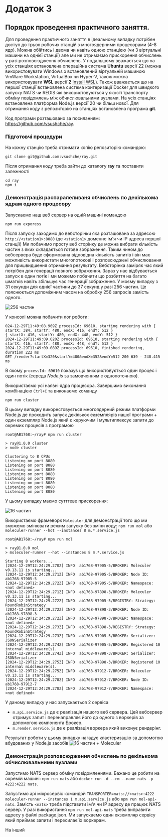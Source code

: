 # Додаток 3
## Порядок проведення практичного заняття.

Для проведення практичного заняття в ідеальному випадку потрібен доступ до трьох робочих станцій з многоядерними процесорами (4-8 ядр). Можна обійтись і двома чи навіть одною станцією (чи 3 віртуальні машини на однієї станції) але ми не отримаємо прискорення обчислень у разі розповсюдження обчислень. У подальшому вважається що на усіх станціях встановлена операційна система **Ubuntu** версії 22 (можна використовувати Windows з встановлений віртуальній машиною VmWare Workstation, VirtualBox чи Hyper-V, також можна використовувати **WSL** версії **2** [Install WSL](https://learn.microsoft.com/en-us/windows/wsl/install)). Також вважається що на першої станції встановлена система контеризації Docker для швидкого запуску NATS  чи REDIS які використовуються у якості транспорту обміну повідомлень між обчислювальними вузлами. На усіх станціях встановлена платформа Node.js версії 20 чи більш нової. Для отримання коду з репозиторію на станціях встановлена програма **git**.

Код програми розташовано за посиланням: https://github.com/vsushche/ray.

### Підготовчі процедури 
На кожну станцію треба отримати копію репозиторію командою:
```
git clone git@github.com:vsushche/ray.git
```
Після отримання коду треба зайти до каталогу **ray** та поставити залежності
```
cd ray
npm i
```
### Демонстрація распаралеливаня обчислень по декількома ядрам одного процесору
Запускаемо наш веб сервер на одній машині командою 
```
npm run exporess
```
Після запуску заходимо до вебсторінки яка розташована за адресою `http://<station1>:8080` (де `<station1>` доменне ім'я чи IP адреса першої станції)
Ми побачимо просту веб сторінку де можна вибрати кількість частин з яких складається готове зображення. Таким чином до вебсервера буде сформована відповідна кількість запитів і він має можливість використати многопотокові і розповсюджені обчислювання для пришвидшення отримання результату. Вебсторінка заміряє час який потрібен для генерації повного зображення. Зараз у нас відбувається запуск в один потік і ми можемо побачити що розбиття на багато шматків навіть збільшує час генерації зображення. У моєму випадку з 31 секунди для однієї частини до 37 секунд у разі 256 частин. Це пояснюється допоміжним часом на обробку 256 запросів замість одного.

![256 частин](img/1.png)

У консолі можна побачити лог роботи: 
```
024-12-29T11:49:08.969Z processId: 69610, starting rendering with { startX: 384, startY: 480, endX: 416, endY: 512 }
{ startX: 416, startY: 480, endX: 448, endY: 512 }
2024-12-29T11:49:09.020Z processId: 69610, starting rendering with { startX: 416, startY: 480, endX: 448, endY: 512 }
2024-12-29T11:49:09.089Z processId: 69610, finished rendering, duration 222 ms
GET /render?startX=320&startY=480&endX=352&endY=512 200 639 - 248.415 ms
```
В якому `processId: 69610` показує що використовується один процес і один потік (середа _Node.js_ за замовченням є однопоточною).

Використаємо усі наявні ядра процесора. Завершимо виконання комбінацією `Ctrl+C` та виконаємо команду 
```
npm run cluster
```
В цьому випадку викорестовується многоядерний режим платформи Node.js де проходить запуск декількох екземплярів нашої програми + один екземпляр Node.js який є керуючим і мультиплексує запити до окремих процесів з програмою
```
root@AB1768:~/ray# npm run cluster

> ray@1.0.0 cluster
> node cluster

Clustering to 8 CPUs
Listening on port 8080
Listening on port 8080
Listening on port 8080
Listening on port 8080
Listening on port 8080
Listening on port 8080
Listening on port 8080
Listening on port 8080
```
У цьому випадку маємо сутттеве прискорення:

![16 частин](img/2.png)

Використаємо фрамеворк `Мoleculer` для демонстрації того що ми зможемо змінювати режим запуску без зміни коду:
`npm run mol` або `moleculer-runner --hot --instances 8 m.*.service.js`
```
root@AB1768:~/ray# npm run mol

> ray@1.0.0 mol
> moleculer-runner --hot --instances 8 m.*.service.js

Starting 8 workers...
[2024-12-29T12:24:29.270Z] INFO  ab1768-97905-5/BROKER: Moleculer v0.13.11 is starting...
[2024-12-29T12:24:29.271Z] INFO  ab1768-97905-5/BROKER: Node ID: ab1768-97905-5
[2024-12-29T12:24:29.272Z] INFO  ab1768-97905-5/BROKER: Namespace: <not defined>
[2024-12-29T12:24:29.271Z] INFO  ab1768-97898-3/BROKER: Moleculer v0.13.11 is starting...
[2024-12-29T12:24:29.272Z] INFO  ab1768-97905-5/REGISTRY: Strategy: RoundRobinStrategy
[2024-12-29T12:24:29.272Z] INFO  ab1768-97898-3/BROKER: Node ID: ab1768-97898-3
[2024-12-29T12:24:29.272Z] INFO  ab1768-97898-3/BROKER: Namespace: <not defined>
[2024-12-29T12:24:29.273Z] INFO  ab1768-97898-3/REGISTRY: Strategy: RoundRobinStrategy
[2024-12-29T12:24:29.273Z] INFO  ab1768-97905-5/BROKER: Serializer: JSONSerializer
[2024-12-29T12:24:29.274Z] INFO  ab1768-97905-5/BROKER: Registered 10 internal middleware(s).
[2024-12-29T12:24:29.274Z] INFO  ab1768-97898-3/BROKER: Serializer: JSONSerializer
[2024-12-29T12:24:29.275Z] INFO  ab1768-97898-3/BROKER: Registered 10 internal middleware(s).
[2024-12-29T12:24:29.275Z] INFO  ab1768-97912-7/BROKER: Moleculer v0.13.11 is starting...
[2024-12-29T12:24:29.278Z] INFO  ab1768-97912-7/BROKER: Node ID: ab1768-97912-7
[2024-12-29T12:24:29.278Z] INFO  ab1768-97912-7/BROKER: Namespace: <not defined>
```
У даному випадку у нас запускається 2 сервіса
* `m.api.service.js` де є реалізація нашого веб сервера. Цей вебсервер отримує запит і перенаправляє його до одного з воркерів за допомогою компонента Брокер.
* `m.render.service.js` де є реалізація воркера який виконує рендерінг.

Результат роботи у цьому випадку нагадує кластеризацію за допомогою вбудованих у Node.js засобів
![16 частин + Moleculer](img/3.png)
### Демонстрація розповсюдження обчислень по декількома обчислювальними вузлами

Запустимо NATS сервер обміну повідомленнями. Бажано це робити на окремій машині:
`npm run nats` або `docker run -d --rm --name nats -p 4222:4222 nats`.

Запустимо api мікросервіс командой `TRANSPORTER=nats://<nats>:4222 moleculer-runner --instances 1 m.api.service.js` або `npm run mol-api-nats`. Замість `<nats>` треба підставити ім'я чи IP адресу де працює NATS сервер. У разі використання `npm run mol-api-nats` треба виправити адресу у файлі package.json. Ми запускаємо один екземпляр  сервісу який приймає запити і пересилає їх воркерам.

На інший
